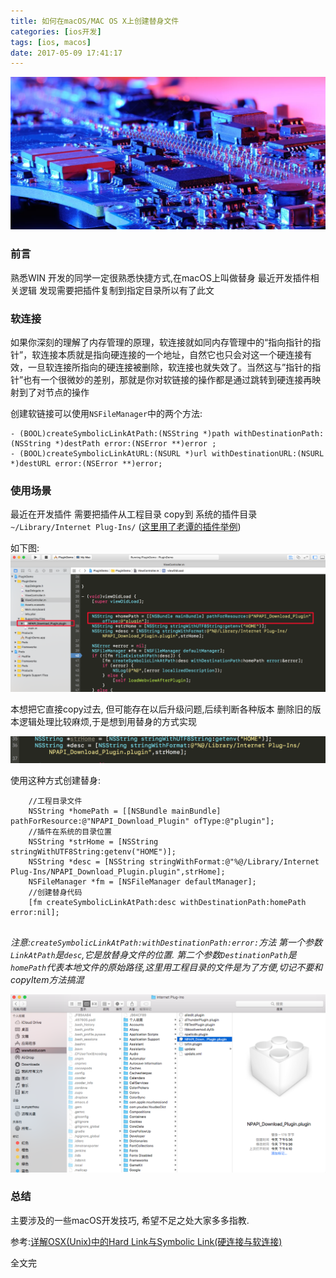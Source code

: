 ```yaml
---
title: 如何在macOS/MAC OS X上创建替身文件
categories: [ios开发]
tags: [ios, macos]
date: 2017-05-09 17:41:17
---
```


![](/assets/images/20170509HowToCreateSymbolicLinkOnMacosInCode/symboliclink.jpg)

### 前言

熟悉WIN 开发的同学一定很熟悉快捷方式,在macOS上叫做替身 最近开发插件相关逻辑 发现需要把插件复制到指定目录所以有了此文


### 软连接

如果你深刻的理解了内存管理的原理，软连接就如同内存管理中的“指向指针的指针”，软连接本质就是指向硬连接的一个地址，自然它也只会对这一个硬连接有效，一旦软连接所指向的硬连接被删除，软连接也就失效了。当然这与”指针的指针”也有一个很微妙的差别，那就是你对软链接的操作都是通过跳转到硬连接再映射到了对节点的操作


创建软链接可以使用`NSFileManager`中的两个方法:

``` objc
- (BOOL)createSymbolicLinkAtPath:(NSString *)path withDestinationPath:(NSString *)destPath error:(NSError **)error ;
- (BOOL)createSymbolicLinkAtURL:(NSURL *)url withDestinationURL:(NSURL *)destURL error:(NSError **)error;

```

### 使用场景 

最近在开发插件 需要把插件从工程目录 copy到 系统的插件目录`~/Library/Internet Plug-Ins/` ([这里用了老谭的插件举例](http://www.tanhao.me/pieces/1084.html/))


如下图:
![](/assets/images/20170509HowToCreateSymbolicLinkOnMacosInCode/step1.png)

本想把它直接copy过去, 但可能存在以后升级问题,后续判断各种版本 删除旧的版本逻辑处理比较麻烦,于是想到用替身的方式实现

![](/assets/images/20170509HowToCreateSymbolicLinkOnMacosInCode/step2.png)

使用这种方式创建替身:

``` objc
    //工程目录文件
    NSString *homePath = [[NSBundle mainBundle] pathForResource:@"NPAPI_Download_Plugin" ofType:@"plugin"];
    //插件在系统的目录位置
    NSString *strHome = [NSString stringWithUTF8String:getenv("HOME")];
    NSString *desc = [NSString stringWithFormat:@"%@/Library/Internet Plug-Ins/NPAPI_Download_Plugin.plugin",strHome];
    NSFileManager *fm = [NSFileManager defaultManager];
    //创建替身代码
    [fm createSymbolicLinkAtPath:desc withDestinationPath:homePath error:nil];  
    
```

*注意:`createSymbolicLinkAtPath:withDestinationPath:error:`方法 第一个参数`LinkAtPath`是`desc`,它是放替身文件的位置. 第二个参数`DestinationPath`是`homePath`代表本地文件的原始路径,这里用工程目录的文件是为了方便,切记不要和 copyItem方法搞混*


![](/assets/images/20170509HowToCreateSymbolicLinkOnMacosInCode/step3.png)


### 总结

主要涉及的一些macOS开发技巧, 希望不足之处大家多多指教.

参考:[详解OSX(Unix)中的Hard Link与Symbolic Link(硬连接与软连接)](http://www.tanhao.me/pieces/597.html/)

全文完

